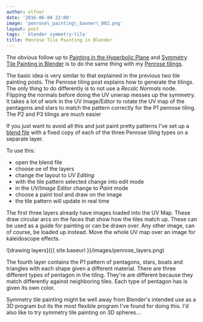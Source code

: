 ```yaml
---
author: elfnor
date: '2016-06-04 22:00'
image: 'penrose\_painting\_banner\_002.png'
layout: post
tags: ' blender symmetry-tile'
title: Penrose Tile Painting in Blender
---
```


The obvious follow up to [Painting in the Hyperbolic Plane](%7Bfilename%7Dhyperbolic_texturing.md) and [Symmetry Tile Painting in Blender](%7Bfilename%7Dsymmetry_texturing.md) is to do the same thing with my [Penrose tilings](%7Bfilename%7Dgenerative_art_penrose.md).

The basic idea is very similar to that explained in the previous two tile painting posts. The Penrose tiling post explains how to generate the tilings. The only thing to do differently is to not use a *Recalc Normals* node. Flipping the normals before doing the UV unwrap messes up the symmetry. It takes a lot of work in the UV Image/Editor to rotate the UV map of the pentagons and stars to match the pattern correctly for the P1 penrose tiling. The P2 and P3 tilings are much easier

If you just want to avoid all this and just paint pretty patterns I\'ve set up a [blend file](./downloads/penrose_tile_painting.blend) with a fixed copy of each of the three Penrose tiling types on a separate layer.

To use this:

-   open the blend file
-   choose oe of the layers
-   change the layout to *UV Editing*
-   with the tile pattern selected change into edit mode
-   in the *UV/Image Editor* change to *Paint* mode
-   choose a paint tool and draw on the image
-   the tile pattern will update in real time

The first three layers already have images loaded into the UV Map. These draw circular arcs on the faces that show how the tiles match up. These can be used as a guide for painting or can be drawn over. Any other image, can of course, be loaded up instead. Move the whole UV map over an image for kaleidoscope effects.

![drawing layers]({{ site.baseurl }}/images/penrose_layers.png)

The fourth layer contains the P1 pattern of pentagons, stars, boats and triangles with each shape given a different material. There are three different types of pentagon in the tiling. They\'re are different because they match differently against neighboring tiles. Each type of pentagon has is given its own color.

Symmetry tile painting might be well away from Blender\'s intended use as a 3D program but its the most flexible program I\'ve found for doing this. I\'d also like to try symmetry tile painting on 3D spheres\...
